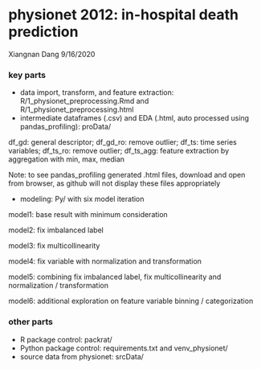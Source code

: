 physionet 2012: in-hospital death prediction
================
Xiangnan Dang
9/16/2020

### key parts

  - data import, transform, and feature extraction:
    R/1\_physionet\_preprocessing.Rmd and
    R/1\_physionet\_preprocessing.html
  - intermediate dataframes (.csv) and EDA (.html, auto processed using
    pandas\_profiling): proData/

df\_gd: general descriptor; df\_gd\_ro: remove outlier; df\_ts: time
series variables; df\_ts\_ro: remove outlier; df\_ts\_agg: feature
extraction by aggregation with min, max, median

Note: to see pandas\_profiling generated .html files, download and open
from browser, as github will not display these files appropriately

  - modeling: Py/ with six model iteration

model1: base result with minimum consideration

model2: fix imbalanced label

model3: fix multicollinearity

model4: fix variable with normalization and transformation

model5: combining fix imbalanced label, fix multicollinearity and
normalization / transformation

model6: additional exploration on feature variable binning /
categorization

### other parts

  - R package control: packrat/
  - Python package control: requirements.txt and venv\_physionet/
  - source data from physionet: srcData/
